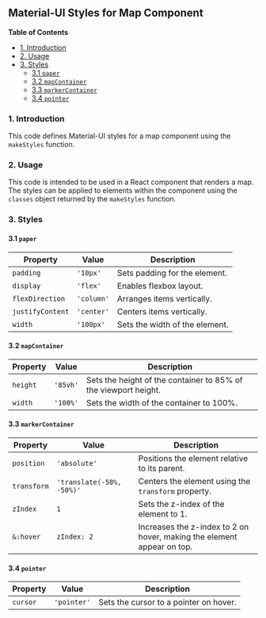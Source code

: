 ## Material-UI Styles for Map Component

**Table of Contents**

* [1. Introduction](#1-introduction)
* [2. Usage](#2-usage)
* [3. Styles](#3-styles)
    * [3.1 `paper`](#31-paper)
    * [3.2 `mapContainer`](#32-mapcontainer)
    * [3.3 `markerContainer`](#33-markercontainer)
    * [3.4 `pointer`](#34-pointer)

### 1. Introduction

This code defines Material-UI styles for a map component using the `makeStyles` function. 

### 2. Usage

This code is intended to be used in a React component that renders a map. The styles can be applied to elements within the component using the `classes` object returned by the `makeStyles` function.

### 3. Styles

#### 3.1 `paper`

| Property | Value | Description |
|---|---|---|
| `padding` | `'10px'` | Sets padding for the element. |
| `display` | `'flex'` | Enables flexbox layout. |
| `flexDirection` | `'column'` | Arranges items vertically. |
| `justifyContent` | `'center'` | Centers items vertically. |
| `width` | `'100px'` | Sets the width of the element. |

#### 3.2 `mapContainer`

| Property | Value | Description |
|---|---|---|
| `height` | `'85vh'` | Sets the height of the container to 85% of the viewport height. |
| `width` | `'100%'` | Sets the width of the container to 100%. |

#### 3.3 `markerContainer`

| Property | Value | Description |
|---|---|---|
| `position` | `'absolute'` | Positions the element relative to its parent. |
| `transform` | `'translate(-50%, -50%)'` | Centers the element using the `transform` property. |
| `zIndex` | `1` | Sets the z-index of the element to 1. |
| `&:hover` | `zIndex: 2` | Increases the z-index to 2 on hover, making the element appear on top. |

#### 3.4 `pointer`

| Property | Value | Description |
|---|---|---|
| `cursor` | `'pointer'` | Sets the cursor to a pointer on hover. | 
